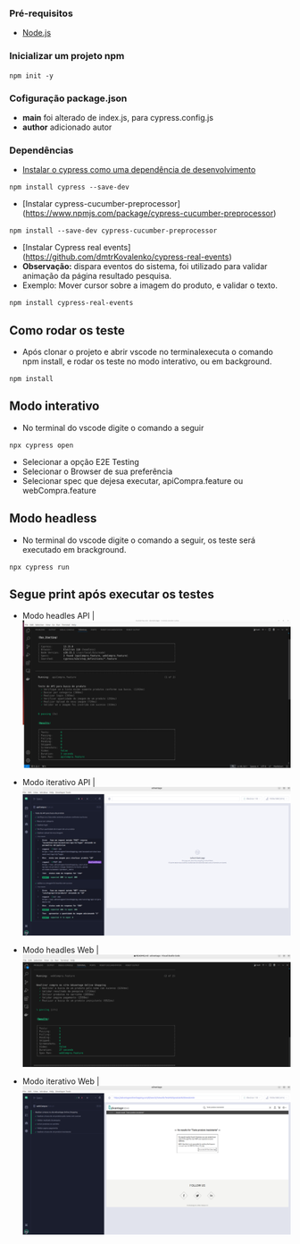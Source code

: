 ### Pré-requisitos 
- [Node.js](https://nodejs.org/en/download/package-manager)

### Inicializar um projeto npm
```
npm init -y
```
### Cofiguração package.json
* **main** foi alterado de index.js, para cypress.config.js
* **author** adicionado autor

### Dependências
* [Instalar o cypress como uma dependência de desenvolvimento](https://docs.cypress.io/guides/getting-started/installing-cypress)
```
npm install cypress --save-dev
```
* [Instalar cypress-cucumber-preprocessor] (https://www.npmjs.com/package/cypress-cucumber-preprocessor) 
```
npm install --save-dev cypress-cucumber-preprocessor
```
* [Instalar Cypress real events] (https://github.com/dmtrKovalenko/cypress-real-events)  
* **Observação:** dispara eventos do sistema, foi utilizado para validar animação da página resultado pesquisa.  
* Exemplo: Mover cursor sobre a imagem do produto, e validar o texto.
```
npm install cypress-real-events
```

## Como rodar os teste
- Após clonar o projeto e abrir vscode no terminalexecuta o comando npm install, e rodar os teste no modo interativo, ou em background.
```
npm install 
```

## Modo interativo
 
* No terminal do vscode digite o comando a seguir
```
npx cypress open
```
* Selecionar a opção E2E Testing
* Selecionar o Browser de sua preferência
* Selecionar spec que dejesa executar, apiCompra.feature ou webCompra.feature

## Modo headless
* No terminal do vscode digite o comando a seguir, os teste será executado em brackground.
```
npx cypress run
```

## Segue print após executar os testes
* Modo headles API
|![](./gifs/Api_background.png)

* Modo iterativo API
|![](./gifs/Api_interativo.png)

* Modo headles Web
|![](./gifs/web_background.png)

* Modo iterativo Web
|![](./gifs/web_interativo.png)